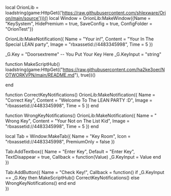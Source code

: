 local OrionLib = loadstring(game:HttpGet(('https://raw.githubusercontent.com/shlexware/Orion/main/source')))()
local Window = OrionLib:MakeWindow({Name = "KeySystem", HidePremium = true, SaveConfig = true, ConfigFolder = "OrionTest"})

OrionLib:MakeNotification({
	Name = "Your in!",
	Content = "Your In The Special LEAN party",
	Image = "rbxassetid://4483345998",
	Time = 5
})

_G.Key = "Doorsextreme" -- You Put Your Key Here
_G.KeyInput = "string"

function MakeScriptHub()
loadstring(game:HttpGet(("https://raw.githubusercontent.com/ha2ke3oer/NOTWORKVPN/main/README.md"), true))()

end


function CorrectKeyNotifications()
    OrionLib:MakeNotification({
        Name = "Correct Key",
        Content = "Welcome To The LEAN PARTY :D",
        Image = "rbxassetid://4483345998",
        Time = 5
    })
end

function WrongKeyNotifications()
    OrionLib:MakeNotification({
        Name = " Wrong Key",
        Content = "Your Not on The List Kid",
        Image = "rbxassetid://4483345998",
        Time = 5
    })
end

local Tab = Window:MakeTab({
	Name = "Key Room",
	Icon = "rbxassetid://4483345998",
	PremiumOnly = false
})

Tab:AddTextbox({
	Name = "Enter Key",
	Default = "Enter Key",
	TextDisappear = true,
	Callback = function(Value)
        _G.KeyInput = Value
	end	  
})

Tab:AddButton({
	Name = "Check Key!",
	Callback = function()
        if _G.KeyInput == _G.Key then
         MakeScriptHub()
         CorrectKeyNotifications()
     else
        WrongKeyNotifications()
        end
  	end    
})

